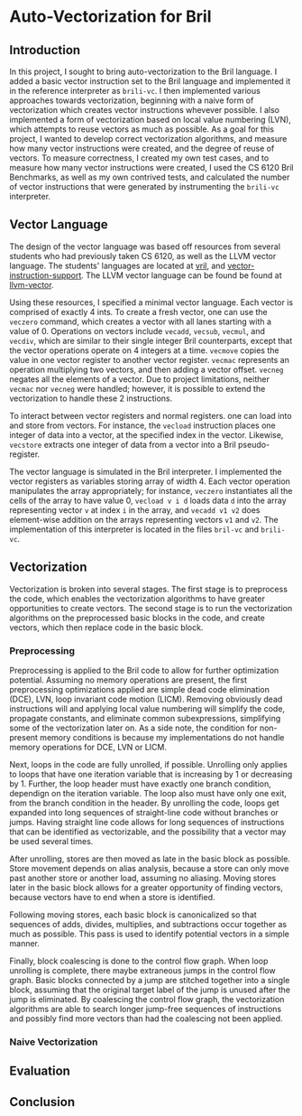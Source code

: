 # Auto-Vectorization for Bril

## Introduction

In this project, I sought to bring auto-vectorization to the Bril language. I added a basic vector instruction set to the Bril language and implemented it in the reference interpreter as `brili-vc`. I then implemented various approaches towards vectorization, beginning with a naive form of vectorization which creates vector instructions whevever possible. I also implemented a form of vectorization based on local value numbering (LVN), which attempts to reuse vectors as much as possible. As a goal for this project, I wanted to develop correct vectorization algorithms, and measure how many vector instructions were created, and the degree of reuse of vectors. To measure correctness, I created my own test cases, and to measure how many vector instructions were created, I used the CS 6120 Bril Benchmarks, as well as my own contrived tests, and calculated the number of vector instructions that were generated by instrumenting the `brili-vc` interpreter.

## Vector Language

The design of the vector language was based off resources from several students who had previously taken CS 6120, as well as the LLVM vector language. The students' languages are located at [vril](https://www.cs.cornell.edu/courses/cs6120/2019fa/blog/vril-vector-bril/), and [vector-instruction-support](https://www.cs.cornell.edu/courses/cs6120/2019fa/blog/interpreter-vector-support/). The LLVM vector language can be found be found at [llvm-vector](https://llvm.org/docs/LangRef.html#vector-operations).

Using these resources, I specified a minimal vector language. Each vector is comprised of exactly 4 ints. To create a fresh vector, one can use the `veczero` command, which creates a vector with all lanes starting with a value of 0. Operations on vectors include `vecadd`, `vecsub`, `vecmul`, and `vecdiv`, which are similar to their single integer Bril counterparts, except that the vector operations operate on 4 integers at a time. `vecmove` copies the value in one vector register to another vector register. `vecmac` represents an operation multiplying two vectors, and then adding a vector offset. `vecneg` negates all the elements of a vector. Due to project limitations, neither `vecmac` nor `vecneg` were handled; however, it is possible to extend the vectorization to handle these 2 instructions. 

To interact between vector registers and normal registers. one can load into and store from vectors. For instance, the `vecload` instruction places one integer of data into a vector, at the specified index in the vector. Likewise, `vecstore` extracts one integer of data from a vector into a Bril pseudo-register. 

The vector language is simulated in the Bril interpreter. I implemented the vector registers as variables storing array of width 4. Each vector operation manipulates the array appropriately; for instance, `veczero` instantiates all the cells of the array to have value 0, `vecload v i d` loads data `d` into the array representing vector `v` at index `i` in the array, and `vecadd v1 v2` does element-wise addition on the arrays representing vectors `v1` and `v2`. The implementation of this interpreter is located in the files `bril-vc` and `brili-vc`.

## Vectorization

Vectorization is broken into several stages. The first stage is to preprocess the code, which enables the vectorization algorithms to have greater opportunities to create vectors. The second stage is to run the vectorization algorithms on the preprocessed basic blocks in the code, and create vectors, which then replace code in the basic block. 

### Preprocessing

Preprocessing is applied to the Bril code to allow for further optimization potential. Assuming no memory operations are present, the first preprocessing optimizations applied are simple dead code elimination (DCE), LVN, loop invariant code motion (LICM). Removing obviously dead instructions will and applying local value numbering will simplify the code, propagate constants, and eliminate common subexpressions, simplifying some of the vectorization later on. As a side note, the condition for non-present memory conditions is because my implementations do not handle memory operations for DCE, LVN or LICM.

Next, loops in the code are fully unrolled, if possible. Unrolling only applies to loops that have one iteration variable that is increasing by 1 or decreasing by 1. Further, the loop header must have exactly one branch condition, dependign on the iteration variable. The loop also must have only one exit, from the branch condition in the header. By unrolling the code, loops get expanded into long sequences of straight-line code without branches or jumps. Having straight line code allows for long sequences of instructions that can be identified as vectorizable, and the possibility that a vector may be used several times.

After unrolling, stores are then moved as late in the basic block as possible. Store movement depends on alias analysis, because a store can only move past another store or another load, assuming no aliasing. Moving stores later in the basic block allows for a greater opportunity of finding vectors, because vectors have to end when a store is identified.

Following moving stores, each basic block is canonicalized so that sequences of adds, divides, multiplies, and subtractions occur together as much as possible. This pass is used to identify potential vectors in a simple manner.

Finally, block coalescing is done to the control flow graph. When loop unrolling is complete, there maybe extraneous jumps in the control flow graph. Basic blocks connected by a jump are stitched together into a single block, assuming that the original target label of the jump is unused after the jump is eliminated. By coalescing the control flow graph, the vectorization algorithms are able to search longer jump-free sequences of instructions and possibly find more vectors than had the coalescing not been applied.

### Naive Vectorization

## Evaluation

## Conclusion
